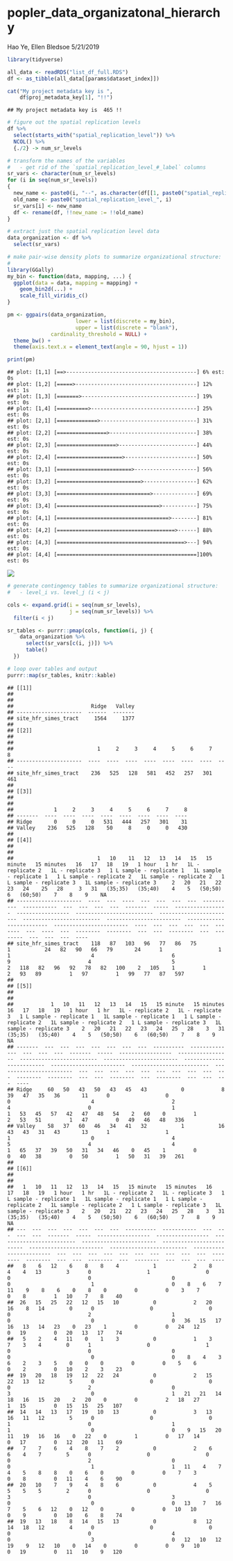 popler\_data\_organizatonal\_hierarchy
================
Hao Ye, Ellen Bledsoe
5/21/2019

``` r
library(tidyverse)

all_data <- readRDS("list_df_full.RDS")
df <- as_tibble(all_data[[params$dataset_index]])

cat("My project metadata key is ", 
    df$proj_metadata_key[1], "!!")
```

    ## My project metadata key is  465 !!

``` r
# figure out the spatial replication levels
df %>% 
  select(starts_with("spatial_replication_level")) %>%
  NCOL() %>%
  {./2} -> num_sr_levels
```

``` r
# transform the names of the variables
#   - get rid of the `spatial_replication_level_#_label` columns
sr_vars <- character(num_sr_levels)
for (i in seq(num_sr_levels))
{
  new_name <- paste0(i, "--", as.character(df[[1, paste0("spatial_replication_level_", i, "_label")]]))
  old_name <- paste0("spatial_replication_level_", i)
  sr_vars[i] <- new_name
  df <- rename(df, !!new_name := !!old_name)
}
```

``` r
# extract just the spatial replication level data
data_organization <- df %>%
  select(sr_vars)
```

``` r
# make pair-wise density plots to summarize organizational structure:
# 
library(GGally)
my_bin <- function(data, mapping, ...) {
  ggplot(data = data, mapping = mapping) +
    geom_bin2d(...) +
    scale_fill_viridis_c()
}

pm <- ggpairs(data_organization, 
                      lower = list(discrete = my_bin), 
                      upper = list(discrete = "blank"), 
              cardinality_threshold = NULL) + 
  theme_bw() + 
  theme(axis.text.x = element_text(angle = 90, hjust = 1))

print(pm)
```

    ## plot: [1,1] [==>------------------------------------------] 6% est: 0s
    ## plot: [1,2] [=====>---------------------------------------] 12% est: 1s
    ## plot: [1,3] [=======>-------------------------------------] 19% est: 0s
    ## plot: [1,4] [==========>----------------------------------] 25% est: 0s
    ## plot: [2,1] [=============>-------------------------------] 31% est: 0s
    ## plot: [2,2] [================>----------------------------] 38% est: 0s
    ## plot: [2,3] [===================>-------------------------] 44% est: 0s
    ## plot: [2,4] [=====================>-----------------------] 50% est: 0s
    ## plot: [3,1] [========================>--------------------] 56% est: 0s
    ## plot: [3,2] [===========================>-----------------] 62% est: 0s
    ## plot: [3,3] [==============================>--------------] 69% est: 0s
    ## plot: [3,4] [=================================>-----------] 75% est: 0s
    ## plot: [4,1] [====================================>--------] 81% est: 0s
    ## plot: [4,2] [======================================>------] 88% est: 0s
    ## plot: [4,3] [=========================================>---] 94% est: 0s
    ## plot: [4,4] [=============================================]100% est: 0s

![](data_report-91_files/figure-markdown_github/unnamed-chunk-5-1.png)

``` r
# generate contingency tables to summarize organizational structure:
#   - level_i vs. level_j (i < j)

cols <- expand.grid(i = seq(num_sr_levels), 
                    j = seq(num_sr_levels)) %>%
  filter(i < j)

sr_tables <- purrr::pmap(cols, function(i, j) {
    data_organization %>%
      select(sr_vars[c(i, j)]) %>%
      table()
  })
```

``` r
# loop over tables and output
purrr::map(sr_tables, knitr::kable)
```

    ## [[1]]
    ## 
    ## 
    ##                         Ridge   Valley
    ## ---------------------  ------  -------
    ## site_hfr_simes_tract     1564     1377
    ## 
    ## [[2]]
    ## 
    ## 
    ##                           1     2     3     4     5     6     7     8
    ## ---------------------  ----  ----  ----  ----  ----  ----  ----  ----
    ## site_hfr_simes_tract    236   525   128   581   452   257   301   461
    ## 
    ## [[3]]
    ## 
    ## 
    ##             1     2     3     4     5     6     7     8
    ## -------  ----  ----  ----  ----  ----  ----  ----  ----
    ## Ridge       0     0     0   531   444   257   301    31
    ## Valley    236   525   128    50     8     0     0   430
    ## 
    ## [[4]]
    ## 
    ## 
    ##                           1   10    11   12   13   14   15   15 minute   15 minutes   16   17   18   19   1 hour   1 hr   1L - replicate 2   1L - replicate 3   1 L sample - replicate 1   1L sample - replicate 1   1 L sample - replicate 2   1L sample - replicate 2   1 L sample - replicate 3   1L sample - replicate 3     2   20   21   22   23   24    25   28     3   31   (35;35)   (35;40)    4    5   (50;50)    6   (60;50)    7    8    9    NA
    ## ---------------------  ----  ---  ----  ---  ---  ---  ---  ----------  -----------  ---  ---  ---  ---  -------  -----  -----------------  -----------------  -------------------------  ------------------------  -------------------------  ------------------------  -------------------------  ------------------------  ----  ---  ---  ---  ---  ---  ----  ---  ----  ---  --------  --------  ---  ---  --------  ---  --------  ---  ---  ---  ----
    ## site_hfr_simes_tract    118   87   103   96   77   86   75           1           24   82   90   66   79       24      1                  1                  1                          4                         6                          9                         4                          5                         2   118   82   96   92   78   82   100    2   105    1         1         2   93   89         1   97         1   99   77   87   597
    ## 
    ## [[5]]
    ## 
    ## 
    ##            1   10   11   12   13   14   15   15 minute   15 minutes   16   17   18   19   1 hour   1 hr   1L - replicate 2   1L - replicate 3   1 L sample - replicate 1   1L sample - replicate 1   1 L sample - replicate 2   1L sample - replicate 2   1 L sample - replicate 3   1L sample - replicate 3    2   20   21   22   23   24   25   28    3   31   (35;35)   (35;40)    4    5   (50;50)    6   (60;50)    7    8    9    NA
    ## -------  ---  ---  ---  ---  ---  ---  ---  ----------  -----------  ---  ---  ---  ---  -------  -----  -----------------  -----------------  -------------------------  ------------------------  -------------------------  ------------------------  -------------------------  ------------------------  ---  ---  ---  ---  ---  ---  ---  ---  ---  ---  --------  --------  ---  ---  --------  ---  --------  ---  ---  ---  ----
    ## Ridge     60   50   43   50   43   45   43           0            8   39   47   35   36       11      0                  0                  0                          4                         2                          4                         0                          1                         1   53   45   57   42   47   48   54    2   60    0         1         2   53   51         1   47         0   49   46   48   336
    ## Valley    58   37   60   46   34   41   32           1           16   43   43   31   43       13      1                  1                  1                          0                         4                          5                         4                          4                         1   65   37   39   50   31   34   46    0   45    1         0         0   40   38         0   50         1   50   31   39   261
    ## 
    ## [[6]]
    ## 
    ## 
    ##   1   10   11   12   13   14   15   15 minute   15 minutes   16   17   18   19   1 hour   1 hr   1L - replicate 2   1L - replicate 3   1 L sample - replicate 1   1L sample - replicate 1   1 L sample - replicate 2   1L sample - replicate 2   1 L sample - replicate 3   1L sample - replicate 3    2   20   21   22   23   24   25   28    3   31   (35;35)   (35;40)    4    5   (50;50)    6   (60;50)    7    8    9    NA
    ## ---  ---  ---  ---  ---  ---  ---  ----------  -----------  ---  ---  ---  ---  -------  -----  -----------------  -----------------  -------------------------  ------------------------  -------------------------  ------------------------  -------------------------  ------------------------  ---  ---  ---  ---  ---  ---  ---  ---  ---  ---  --------  --------  ---  ---  --------  ---  --------  ---  ---  ---  ----
    ##   8    6   12    6    8    8    4           1            2    8    4    4   13        3      0                  1                  0                          0                         0                          0                         0                          1                         0    8    6    7   11    9    8    6    0    8    0         0         0    3    7         0    8         1   10    7    8    40
    ##  26   15   25   22   12   15   10           0            2   20   16    8   14        0      0                  0                  0                          0                         2                          1                         0                          0                         0   36   15   17   16   13   14   23    0   23    1         0         0   24   12         0   19         0   20   13   17    74
    ##   5    2    4   11    0    1    3           0            1    3    7    3    4        0      1                  0                  1                          0                         0                          0                         0                          0                         0    8    4    3    6    2    3    5    0    0    0         0         0    5    6         0    2         0   10    2    3    23
    ##  19   20   18   19   12   22   24           0            2   15   22   13   12        5      0                  0                  0                          0                         2                          0                         3                          0                         1   21   21   14   18   16   15   20    2   20    0         0         2   18   27         1   15         0   15   15   25   107
    ##  14   14   13   17   19   10   13           0            3   13   16   11   12        5      0                  0                  0                          1                         0                          1                         1                          0                         0    9   15   20   11   19   16   16    0   22    0         1         0   17   14         0   17         0   12   20   11    69
    ##   7    7    6    4    8    7    2           0            2    6    6    4    7        5      0                  0                  0                          0                         2                          0                         0                          1                         1   11    4    7    4    5    8    8    0    6    0         0         0    7    3         0    8         0   11    4    6    90
    ##  20   10    7    9    4    8    6           0            4    5    5    5    5        2      0                  0                  0                          3                         0                          3                         0                          0                         0   13    7   16    7    5    6   12    0   12    0         0         0   10   10         0    9         0   10    6    8    74
    ##  19   13   18    8   14   15   13           0            8   12   14   18   12        4      0                  0                  0                          0                         0                          4                         0                          3                         0   12   10   12   19    9   12   10    0   14    0         0         0    9   10         0   19         0   11   10    9   120
